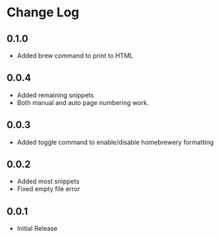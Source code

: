 # Change Log
## 0.1.0
- Added brew command to print to HTML

## 0.0.4
- Added remaining snippets
- Both manual and auto page numbering work.

## 0.0.3
- Added toggle command to enable/disable homebrewery formatting

## 0.0.2
- Added most snippets
- Fixed empty file error

## 0.0.1
- Initial Release
